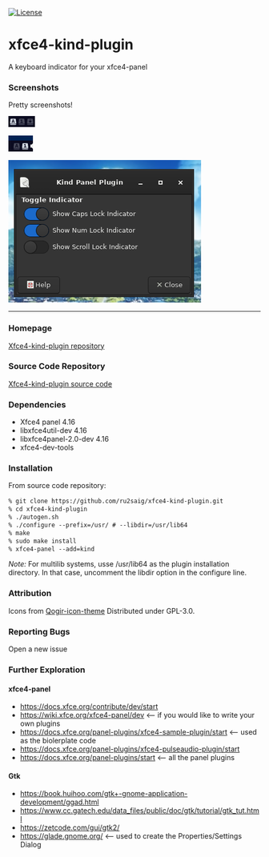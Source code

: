 [![License](https://img.shields.io/badge/License-GPL%20v2-blue.svg)](https://github.com/ru2saig/xfce4-kind-plugin/-/blob/master/COPYING)

# xfce4-kind-plugin
A keyboard indicator for your xfce4-panel

### Screenshots
Pretty screenshots!

![All 3 Indicators](screenshots/allthree.png)


![The Useful Indicators](screenshots/useful.png)


![Configuration Dialog](screenshots/configdialog.png)



----

### Homepage

[Xfce4-kind-plugin repository](https://github.com/ru2saig/xfce4-kind-plugin/)

### Source Code Repository

[Xfce4-kind-plugin source code](https://github.com/ru2saig/xfce4-kind-plugin/)

### Dependencies
- Xfce4 panel 4.16
- libxfce4util-dev 4.16
- libxfce4panel-2.0-dev 4.16
- xfce4-dev-tools



### Installation
From source code repository: 

    % git clone https://github.com/ru2saig/xfce4-kind-plugin.git
    % cd xfce4-kind-plugin
    % ./autogen.sh
    % ./configure --prefix=/usr/ # --libdir=/usr/lib64
    % make
    % sudo make install
    % xfce4-panel --add=kind

*Note:* For multilib systems, usse /usr/lib64 as the plugin installation directory. In that case, uncomment the libdir option in the configure line.

### Attribution
Icons from [Qogir-icon-theme](https://github.com/vinceliuice/Qogir-icon-theme)
Distributed under GPL-3.0.

### Reporting Bugs
Open a new issue

### Further Exploration
#### xfce4-panel 
- https://docs.xfce.org/contribute/dev/start
- https://wiki.xfce.org/xfce4-panel/dev <-- if you would like to write your own plugins
- https://docs.xfce.org/panel-plugins/xfce4-sample-plugin/start <-- used as the biolerplate code
- https://docs.xfce.org/panel-plugins/xfce4-pulseaudio-plugin/start
- https://docs.xfce.org/panel-plugins/start <-- all the panel plugins
#### Gtk
- https://book.huihoo.com/gtk+-gnome-application-development/ggad.html
- https://www.cc.gatech.edu/data_files/public/doc/gtk/tutorial/gtk_tut.html
- https://zetcode.com/gui/gtk2/
- https://glade.gnome.org/ <-- used to create the Properties/Settings Dialog
